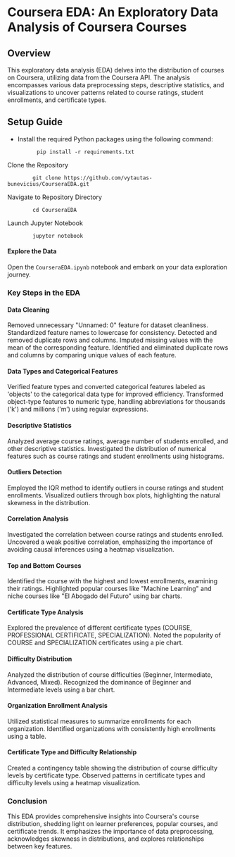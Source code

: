 # Coursera EDA: An Exploratory Data Analysis of Coursera Courses

## Overview

This exploratory data analysis (EDA) delves into the distribution of courses on Coursera, utilizing data from the Coursera API. The analysis encompasses various data preprocessing steps, descriptive statistics, and visualizations to uncover patterns related to course ratings, student enrollments, and certificate types.

## Setup Guide

- Install the required Python packages using the following command:

            pip install -r requirements.txt

Clone the Repository

            git clone https://github.com/vytautas-bunevicius/CourseraEDA.git

Navigate to Repository Directory

            cd CourseraEDA

Launch Jupyter Notebook

            jupyter notebook


#### Explore the Data

Open the `CourseraEDA.ipynb` notebook and embark on your data exploration journey.

### Key Steps in the EDA

#### Data Cleaning

Removed unnecessary "Unnamed: 0" feature for dataset cleanliness.
Standardized feature names to lowercase for consistency.
Detected and removed duplicate rows and columns.
Imputed missing values with the mean of the corresponding feature.
Identified and eliminated duplicate rows and columns by comparing unique values of each feature.

#### Data Types and Categorical Features

Verified feature types and converted categorical features labeled as 'objects' to the categorical data type for improved efficiency.
Transformed object-type features to numeric type, handling abbreviations for thousands ('k') and millions ('m’) using regular expressions.

#### Descriptive Statistics

Analyzed average course ratings, average number of students enrolled, and other descriptive statistics.
Investigated the distribution of numerical features such as course ratings and student enrollments using histograms.

#### Outliers Detection

Employed the IQR method to identify outliers in course ratings and student enrollments.
Visualized outliers through box plots, highlighting the natural skewness in the distribution.

#### Correlation Analysis

Investigated the correlation between course ratings and students enrolled.
Uncovered a weak positive correlation, emphasizing the importance of avoiding causal inferences using a heatmap visualization.

#### Top and Bottom Courses

Identified the course with the highest and lowest enrollments, examining their ratings.
Highlighted popular courses like "Machine Learning" and niche courses like "El Abogado del Futuro" using bar charts.

#### Certificate Type Analysis

Explored the prevalence of different certificate types (COURSE, PROFESSIONAL CERTIFICATE, SPECIALIZATION).
Noted the popularity of COURSE and SPECIALIZATION certificates using a pie chart.

#### Difficulty Distribution

Analyzed the distribution of course difficulties (Beginner, Intermediate, Advanced, Mixed).
Recognized the dominance of Beginner and Intermediate levels using a bar chart.

#### Organization Enrollment Analysis

Utilized statistical measures to summarize enrollments for each organization.
Identified organizations with consistently high enrollments using a table.

#### Certificate Type and Difficulty Relationship

Created a contingency table showing the distribution of course difficulty levels by certificate type.
Observed patterns in certificate types and difficulty levels using a heatmap visualization.

### Conclusion

This EDA provides comprehensive insights into Coursera's course distribution, shedding light on learner preferences, popular courses, and certificate trends. It emphasizes the importance of data preprocessing, acknowledges skewness in distributions, and explores relationships between key features.
